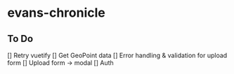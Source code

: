 # evans-chronicle

## To Do

[] Retry vuetify
[] Get GeoPoint data
[] Error handling & validation for upload form
[] Upload form -> modal
[] Auth
